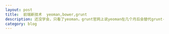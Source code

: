 ```yaml
---
layout: post
title:  前端新技术  yeoman,bower,grunt
description: 还没学会，只看了yeoman，grunt官网上说yeoman在几个月后会替代grunt-init
category: blog
---
```


